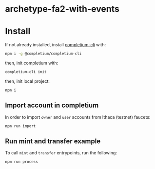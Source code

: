 # archetype-fa2-with-events

# Install

If not already installed, install [completium-cli](https://completium.com/docs/cli/) with:
```bash
npm i -g @completium/completium-cli
```

then, init completium with:
```bash
completium-cli init
```

then, init local project:
```bash
npm i
```

## Import account in completium

In order to import `owner` and `user` accounts from Ithaca (testnet) faucets:
```bash
npm run import
```

## Run mint and transfer example

To call `mint` and `transfer` entrypoints, run the following:
```bash
npm run process
```

